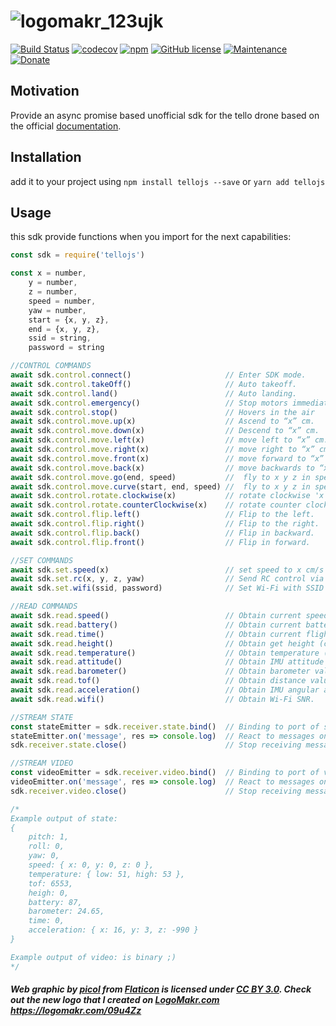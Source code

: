 # ![logomakr_123ujk](https://user-images.githubusercontent.com/3071208/49430616-cddbc300-f7ab-11e8-9356-381c730d0839.png)
[![Build Status](https://travis-ci.org/kanekotic/tellojs.svg?branch=master)](https://travis-ci.org/kanekotic/tellojs)
[![codecov](https://codecov.io/gh/kanekotic/tellojs/branch/master/graph/badge.svg)](https://codecov.io/gh/kanekotic/tellojs)
[![npm](https://img.shields.io/npm/dt/tellojs.svg)](https://github.com/kanekotic/tellojs)
[![GitHub license](https://img.shields.io/github/license/kanekotic/tellojs.svg)](https://github.com/kanekotic/tellojs/blob/master/LICENSE)
[![Maintenance](https://img.shields.io/badge/Maintained%3F-yes-green.svg)](https://GitHub.com/kanekotic/tellojs/graphs/commit-activity)
[![Donate](https://img.shields.io/badge/Donate-PayPal-blue.svg)](https://www.paypal.me/kanekotic/)

## Motivation

Provide an async promise based unofficial sdk for the tello drone based on the official [documentation](https://dl-cdn.ryzerobotics.com/downloads/tello/20180910/Tello%20SDK%20Documentation%20EN_1.3.pdf).

## Installation

add it to your project using `npm install tellojs --save` or `yarn add tellojs`

## Usage

this sdk provide functions when you import for the next capabilities:

```js
const sdk = require('tellojs')

const x = number,
    y = number,
    z = number,
    speed = number,
    yaw = number,
    start = {x, y, z},
    end = {x, y, z},
    ssid = string,
    password = string

//CONTROL COMMANDS
await sdk.control.connect()                     // Enter SDK mode.
await sdk.control.takeOff()                     // Auto takeoff.
await sdk.control.land()                        // Auto landing.
await sdk.control.emergency()                   // Stop motors immediately
await sdk.control.stop()                        // Hovers in the air
await sdk.control.move.up(x)                    // Ascend to “x” cm.
await sdk.control.move.down(x)                  // Descend to “x” cm.
await sdk.control.move.left(x)                  // move left to “x” cm.
await sdk.control.move.right(x)                 // move right to “x” cm.
await sdk.control.move.front(x)                 // move forward to “x” cm.
await sdk.control.move.back(x)                  // move backwards to “x” cm.
await sdk.control.move.go(end, speed)           //  fly to x y z in speed (cm/s)
await sdk.control.move.curve(start, end, speed) //  fly to x y z in speed (cm/s)
await sdk.control.rotate.clockwise(x)           // rotate clockwise 'x' degrees.
await sdk.control.rotate.counterClockwise(x)    // rotate counter clockwise 'x' degrees.
await sdk.control.flip.left()                   // Flip to the left.
await sdk.control.flip.right()                  // Flip to the right.
await sdk.control.flip.back()                   // Flip in backward.
await sdk.control.flip.front()                  // Flip in forward.

//SET COMMANDS
await sdk.set.speed(x)                          // set speed to x cm/s
await sdk.set.rc(x, y, z, yaw)                  // Send RC control via four channels.
await sdk.set.wifi(ssid, password)              // Set Wi-Fi with SSID password

//READ COMMANDS
await sdk.read.speed()                          // Obtain current speed (cm/s).
await sdk.read.battery()                        // Obtain current battery percentage.
await sdk.read.time()                           // Obtain current flight time.
await sdk.read.height()                         // Obtain get height (cm)
await sdk.read.temperature()                    // Obtain temperature (°C)
await sdk.read.attitude()                       // Obtain IMU attitude data
await sdk.read.barometer()                      // Obtain barometer value (m)
await sdk.read.tof()                            // Obtain distance value from TOF（cm）
await sdk.read.acceleration()                   // Obtain IMU angular acceleration data (0.001g)
await sdk.read.wifi()                           // Obtain Wi-Fi SNR.

//STREAM STATE
const stateEmitter = sdk.receiver.state.bind()  // Binding to port of state
stateEmitter.on('message', res => console.log)  // React to messages on received
sdk.receiver.state.close()                      // Stop receiving messages

//STREAM VIDEO
const videoEmitter = sdk.receiver.video.bind()  // Binding to port of video
videoEmitter.on('message', res => console.log)  // React to messages on received
sdk.receiver.video.close()                      // Stop receiving messages

/*
Example output of state:
{ 
    pitch: 1,
    roll: 0,
    yaw: 0,
    speed: { x: 0, y: 0, z: 0 },
    temperature: { low: 51, high: 53 },
    tof: 6553,
    heigh: 0,
    battery: 87,
    barometer: 24.65,
    time: 0,
    acceleration: { x: 16, y: 3, z: -990 } 
}

Example output of video: is binary ;)
*/
```

##### Web graphic by <a href="http://www.flaticon.com/authors/picol">picol</a> from <a href="http://www.flaticon.com/">Flaticon</a> is licensed under <a href="http://creativecommons.org/licenses/by/3.0/" title="Creative Commons BY 3.0">CC BY 3.0</a>. Check out the new logo that I created on <a href="http://logomakr.com" title="Logo Makr">LogoMakr.com</a> https://logomakr.com/09u4Zz
